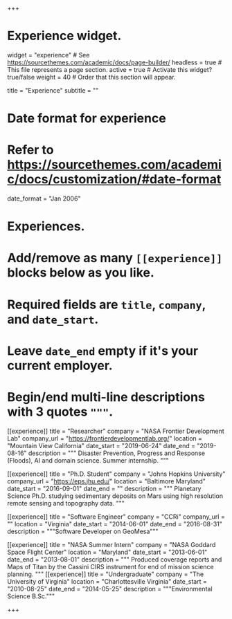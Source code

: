 +++
# Experience widget.
widget = "experience"  # See https://sourcethemes.com/academic/docs/page-builder/
headless = true  # This file represents a page section.
active = true  # Activate this widget? true/false
weight = 40  # Order that this section will appear.

title = "Experience"
subtitle = ""

# Date format for experience
#   Refer to https://sourcethemes.com/academic/docs/customization/#date-format
date_format = "Jan 2006"

# Experiences.
#   Add/remove as many `[[experience]]` blocks below as you like.
#   Required fields are `title`, `company`, and `date_start`.
#   Leave `date_end` empty if it's your current employer.
#   Begin/end multi-line descriptions with 3 quotes `"""`.

[[experience]]
  title = "Researcher"
  company = "NASA Frontier Development Lab"
  company_url = "https://frontierdevelopmentlab.org/"
  location = "Mountain View California"
  date_start = "2019-06-24"
  date_end   = "2019-08-16"
  description = """
  Disaster Prevention, Progress and Response (Floods), AI and domain science. Summer internship.
  """ 

[[experience]]
  title = "Ph.D. Student"
  company = "Johns Hopkins University"
  company_url = "https://eps.jhu.edu/"
  location = "Baltimore Maryland"
  date_start = "2016-09-01"
  date_end = ""
  description = """
  Planetary Science Ph.D. studying sedimentary deposits on Mars using high resolution remote sensing and topography data.
  """

[[experience]]
  title = "Software Engineer"
  company = "CCRi"
  company_url = ""
  location = "Virginia"
  date_start = "2014-06-01"
  date_end = "2016-08-31"
  description = """Software Developer on GeoMesa"""

[[experience]]
  title = "NASA Summer Intern"
  company = "NASA Goddard Space Flight Center"
  location = "Maryland"
  date_start = "2013-06-01"
  date_end   = "2013-08-01"
  description = """
  Produced coverage reports and Maps of Titan by the Cassini CIRS instrument for end of mission science planning.
  """
[[experience]]
  title = "Undergraduate"
  company = "The University of Virginia"
  location = "Charlottesville Virginia"
  date_start = "2010-08-25"
  date_end   = "2014-05-25"
  description = """Environmental Science B.Sc."""

+++
